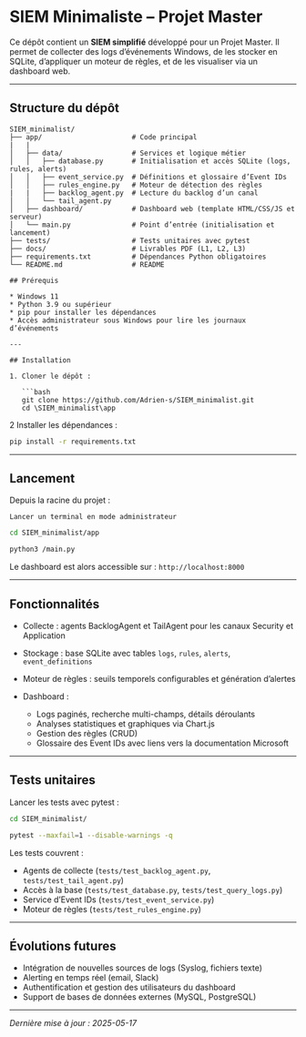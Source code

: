 # SIEM Minimaliste – Projet Master

Ce dépôt contient un **SIEM simplifié** développé pour un Projet Master. Il permet de collecter des logs d’événements Windows, de les stocker en SQLite, d’appliquer un moteur de règles, et de les visualiser via un dashboard web.

---

## Structure du dépôt

```
SIEM_minimalist/
├── app/                      # Code principal
|   |
│   ├── data/                 # Services et logique métier
│   │   ├── database.py       # Initialisation et accès SQLite (logs, rules, alerts)
│   │   ├── event_service.py  # Définitions et glossaire d’Event IDs
│   │   ├── rules_engine.py   # Moteur de détection des règles
|   |   ├── backlog_agent.py  # Lecture du backlog d’un canal
│   │   └── tail_agent.py
│   ├── dashboard/            # Dashboard web (template HTML/CSS/JS et serveur)
│   └── main.py               # Point d’entrée (initialisation et lancement)
├── tests/                    # Tests unitaires avec pytest
├── docs/                     # Livrables PDF (L1, L2, L3)
├── requirements.txt          # Dépendances Python obligatoires
└── README.md                 # README

## Prérequis

* Windows 11
* Python 3.9 ou supérieur
* pip pour installer les dépendances
* Accès administrateur sous Windows pour lire les journaux d’événements

---

## Installation

1. Cloner le dépôt :

   ```bash
   git clone https://github.com/Adrien-s/SIEM_minimalist.git
   cd \SIEM_minimalist\app
   ```
2 Installer les dépendances :

   ```bash
   pip install -r requirements.txt
   ```

---

## Lancement

Depuis la racine du projet :

``` Lancer un terminal en mode administrateur ```

```bash 
cd SIEM_minimalist/app 

python3 /main.py
```

Le dashboard est alors accessible sur : `http://localhost:8000`

---

## Fonctionnalités

* Collecte : agents BacklogAgent et TailAgent pour les canaux Security et Application
* Stockage : base SQLite avec tables `logs`, `rules`, `alerts`, `event_definitions`
* Moteur de règles : seuils temporels configurables et génération d’alertes
* Dashboard :

  * Logs paginés, recherche multi-champs, détails déroulants
  * Analyses statistiques et graphiques via Chart.js
  * Gestion des règles (CRUD)
  * Glossaire des Event IDs avec liens vers la documentation Microsoft

---

## Tests unitaires

Lancer les tests avec pytest :

```bash
cd SIEM_minimalist/

pytest --maxfail=1 --disable-warnings -q
```

Les tests couvrent :

* Agents de collecte (`tests/test_backlog_agent.py`, `tests/test_tail_agent.py`)
* Accès à la base (`tests/test_database.py`, `tests/test_query_logs.py`)
* Service d’Event IDs (`tests/test_event_service.py`)
* Moteur de règles (`tests/test_rules_engine.py`)

---

## Évolutions futures

* Intégration de nouvelles sources de logs (Syslog, fichiers texte)
* Alerting en temps réel (email, Slack)
* Authentification et gestion des utilisateurs du dashboard
* Support de bases de données externes (MySQL, PostgreSQL)

---

*Dernière mise à jour : 2025-05-17*
